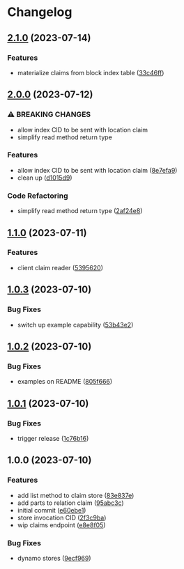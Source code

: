 # Changelog

## [2.1.0](https://github.com/web3-storage/content-claims/compare/content-claims-v2.0.0...content-claims-v2.1.0) (2023-07-14)


### Features

* materialize claims from block index table ([33c46ff](https://github.com/web3-storage/content-claims/commit/33c46ff241f57b3259b1b0aac62a26c788d3faac))

## [2.0.0](https://github.com/web3-storage/content-claims/compare/content-claims-v1.1.0...content-claims-v2.0.0) (2023-07-12)


### ⚠ BREAKING CHANGES

* allow index CID to be sent with location claim
* simplify read method return type

### Features

* allow index CID to be sent with location claim ([8e7efa9](https://github.com/web3-storage/content-claims/commit/8e7efa9fbd5e0842680f08b55faf9d3c7d7cab6f))
* clean up ([d1015d9](https://github.com/web3-storage/content-claims/commit/d1015d9b2960f750f0eb2b3a8a2d94b6870d4f3f))


### Code Refactoring

* simplify read method return type ([2af24e8](https://github.com/web3-storage/content-claims/commit/2af24e8efa72647c49702da020b6f7e3cd896b6d))

## [1.1.0](https://github.com/web3-storage/content-claims/compare/content-claims-v1.0.3...content-claims-v1.1.0) (2023-07-11)


### Features

* client claim reader ([5395620](https://github.com/web3-storage/content-claims/commit/5395620926a7c6da325a3b617d0fd9d8bba09bac))

## [1.0.3](https://github.com/web3-storage/content-claims/compare/content-claims-v1.0.2...content-claims-v1.0.3) (2023-07-10)


### Bug Fixes

* switch up example capability ([53b43e2](https://github.com/web3-storage/content-claims/commit/53b43e25374c75669a12facfd3ec312262e4d600))

## [1.0.2](https://github.com/web3-storage/content-claims/compare/content-claims-v1.0.1...content-claims-v1.0.2) (2023-07-10)


### Bug Fixes

* examples on README ([805f666](https://github.com/web3-storage/content-claims/commit/805f66694e539dd750f0429da4069cd789903939))

## [1.0.1](https://github.com/web3-storage/content-claims/compare/content-claims-v1.0.0...content-claims-v1.0.1) (2023-07-10)


### Bug Fixes

* trigger release ([1c76b16](https://github.com/web3-storage/content-claims/commit/1c76b16aeb4d48e43f7543eff2dabbe166442229))

## 1.0.0 (2023-07-10)


### Features

* add list method to claim store ([83e837e](https://github.com/web3-storage/content-claims/commit/83e837e5628e644a7e638d90940947f5b3cd76af))
* add parts to relation claim ([95abc3c](https://github.com/web3-storage/content-claims/commit/95abc3c243d37a653b98bf1915b32361466c4889))
* initial commit ([e60ebe1](https://github.com/web3-storage/content-claims/commit/e60ebe1b00b11529bf726521a850cc43b7e0c478))
* store invocation CID ([2f3c9ba](https://github.com/web3-storage/content-claims/commit/2f3c9ba9b0f7fb1f969620353f23c09c43c23348))
* wip claims endpoint ([e8e8f05](https://github.com/web3-storage/content-claims/commit/e8e8f05a0d659c8d541de5f464eded91d18a4245))


### Bug Fixes

* dynamo stores ([9ecf969](https://github.com/web3-storage/content-claims/commit/9ecf969fafc9b8384c49fcf377710062dbb547b0))
